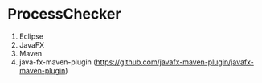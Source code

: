 # ProcessChecker

1. Eclipse
2. JavaFX
3. Maven
4. java-fx-maven-plugin (https://github.com/javafx-maven-plugin/javafx-maven-plugin)

